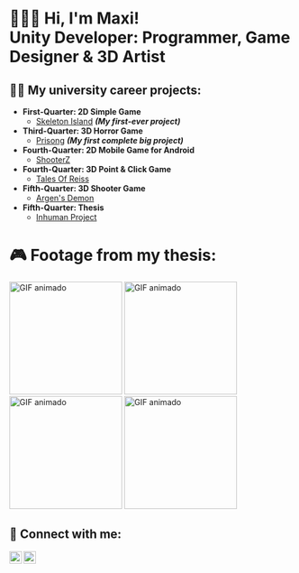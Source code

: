 <h1>🙋🏻‍♂️ Hi, I'm Maxi! <br/><a>Unity Developer:</a> <a>Programmer, Game Designer & 3D Artist</a>

<h2>👨‍💻 My university career projects:</h2>

- <b>First-Quarter: 2D Simple Game</b>
  - [Skeleton Island](https://github.com/maxicollavo/skeletonisland/tree/main) <b><i>(My first-ever project)</b></i>
- <b>Third-Quarter: 3D Horror Game</b>
  - [Prisong](https://github.com/maxicollavo/unity-prisong) <b><i>(My first complete big project)</b></i>
- <b>Fourth-Quarter: 2D Mobile Game for Android</b>
  - [ShooterZ](https://github.com/maxicollavo/ShooterZ)
- <b>Fourth-Quarter: 3D Point & Click Game</b>
  - [Tales Of Reiss](https://github.com/maxicollavo/TalesOfReiss)
- <b>Fifth-Quarter: 3D Shooter Game</b>
  - [Argen's Demon](https://github.com/maxicollavo/chef/)
- <b>Fifth-Quarter: Thesis</b>
  - [Inhuman Project](https://github.com/maxicollavo/InhumanThesis)

<h1>🎮 Footage from my thesis:</h1>

<img src="https://media1.giphy.com/media/v1.Y2lkPTc5MGI3NjExcGNhZ3Rlazk3aXBhYzc4aWdqdzQ1MXR5MzBmcTV5dnRob3cxNnhuYyZlcD12MV9pbnRlcm5hbF9naWZfYnlfaWQmY3Q9Zw/MeSigT9aLZH607f3JP/giphy.gif" alt="GIF animado" width="200px"> <img src="https://media3.giphy.com/media/v1.Y2lkPTc5MGI3NjExanV0M2Zjbjlic2ZocWJjMDJwbmw1ajBkaWpjaXV1ZDRyMDU5aWI4ciZlcD12MV9pbnRlcm5hbF9naWZfYnlfaWQmY3Q9Zw/nORScGGOzhbjbRHqr6/giphy.gif" alt="GIF animado" width="200px"> <img src="https://media0.giphy.com/media/v1.Y2lkPTc5MGI3NjExbjBieDkxYXhxejV6aXB3Ym5wNW9pbXNnZjhlamUwcmdodTMxajlqaSZlcD12MV9pbnRlcm5hbF9naWZfYnlfaWQmY3Q9Zw/PaSwThM4jEPDxU23VW/giphy.gif" alt="GIF animado" width="200px"> <img src="https://media3.giphy.com/media/v1.Y2lkPTc5MGI3NjExbGZtNmg4MnR2cWhyNnh1eG52YjMzdHY5c3dmb3Q4OTFibGlhMmNlNSZlcD12MV9pbnRlcm5hbF9naWZfYnlfaWQmY3Q9Zw/72QBACs3nMf1DITgRV/giphy.gif" alt="GIF animado" width="200px">

<h2> 🤳 Connect with me:</h2>

[<img align="left" alt="MaxiCollavo | LinkedIn" width="22px" src="https://cdn.jsdelivr.net/npm/simple-icons@v3/icons/linkedin.svg" />][linkedin]
[<img align="left" alt="MaxiCollavo | Instagram" width="22px" src="https://cdn.jsdelivr.net/npm/simple-icons@v3/icons/instagram.svg" />][instagram]

[instagram]: https://www.instagram.com/maxicollavo
[linkedin]: https://www.linkedin.com/in/maximilianocollavo/

